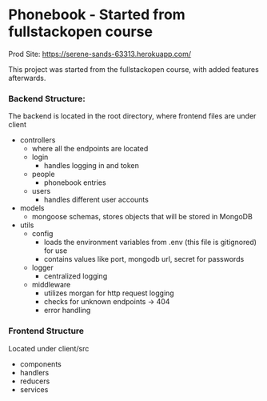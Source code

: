 # Phonebook - Started from fullstackopen course

Prod Site: https://serene-sands-63313.herokuapp.com/

This project was started from the fullstackopen course, with added features afterwards.


### Backend Structure:
The backend is located in the root directory, where frontend files are under client
 - controllers
    - where all the endpoints are located
    - login
        - handles logging in and token
    - people
        - phonebook entries
    - users
        - handles different user accounts
 - models
    - mongoose schemas, stores objects that will be stored in MongoDB
 - utils
    - config
        - loads the environment variables from .env (this file is gitignored) for use
        - contains values like port, mongodb url, secret for passwords
    - logger
        - centralized logging
    - middleware
        - utilizes morgan for http request logging
        - checks for unknown endpoints -> 404
        - error handling

### Frontend Structure
Located under client/src
 - components
 - handlers
 - reducers
 - services
